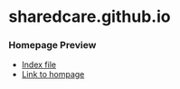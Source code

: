 # sharedcare.github.io

### Homepage Preview
- [Index file](#index.html)
- [Link to hompage](#https://homepage.divms.uiowa.edu/~ychen261/)
